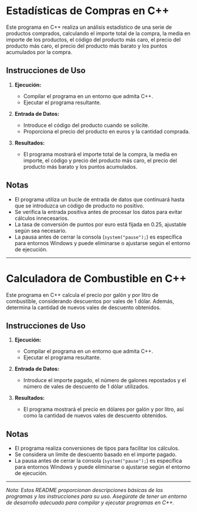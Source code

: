 # Estadísticas de Compras en C++

Este programa en C++ realiza un análisis estadístico de una serie de productos comprados, calculando el importe total de la compra, la media en importe de los productos, el código del producto más caro, el precio del producto más caro, el precio del producto más barato y los puntos acumulados por la compra.

## Instrucciones de Uso

1. **Ejecución:**
   - Compilar el programa en un entorno que admita C++.
   - Ejecutar el programa resultante.

2. **Entrada de Datos:**
   - Introduce el código del producto cuando se solicite.
   - Proporciona el precio del producto en euros y la cantidad comprada.

3. **Resultados:**
   - El programa mostrará el importe total de la compra, la media en importe, el código y precio del producto más caro, el precio del producto más barato y los puntos acumulados.

## Notas

- El programa utiliza un bucle de entrada de datos que continuará hasta que se introduzca un código de producto no positivo.
- Se verifica la entrada positiva antes de procesar los datos para evitar cálculos innecesarios.
- La tasa de conversión de puntos por euro está fijada en 0.25, ajustable según sea necesario.
- La pausa antes de cerrar la consola (`system("pause");`) es específica para entornos Windows y puede eliminarse o ajustarse según el entorno de ejecución.

---

# Calculadora de Combustible en C++

Este programa en C++ calcula el precio por galón y por litro de combustible, considerando descuentos por vales de 1 dólar. Además, determina la cantidad de nuevos vales de descuento obtenidos.

## Instrucciones de Uso

1. **Ejecución:**
   - Compilar el programa en un entorno que admita C++.
   - Ejecutar el programa resultante.

2. **Entrada de Datos:**
   - Introduce el importe pagado, el número de galones repostados y el número de vales de descuento de 1 dólar utilizados.

3. **Resultados:**
   - El programa mostrará el precio en dólares por galón y por litro, así como la cantidad de nuevos vales de descuento obtenidos.

## Notas

- El programa realiza conversiones de tipos para facilitar los cálculos.
- Se considera un límite de descuento basado en el importe pagado.
- La pausa antes de cerrar la consola (`system("pause");`) es específica para entornos Windows y puede eliminarse o ajustarse según el entorno de ejecución.

---

*Nota: Estos README proporcionan descripciones básicas de los programas y las instrucciones para su uso. Asegúrate de tener un entorno de desarrollo adecuado para compilar y ejecutar programas en C++.*

